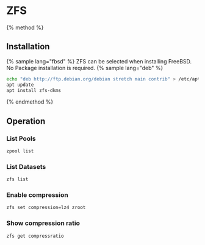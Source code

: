 # ZFS

{% method %}
## Installation

{% sample lang="fbsd" %}
ZFS can be selected when installing FreeBSD. No Package installation is required.
{% sample lang="deb" %}
```bash
echo "deb http://ftp.debian.org/debian stretch main contrib" > /etc/apt/sources.list
apt update
apt install zfs-dkms
```
{% endmethod %}

## Operation

### List Pools

```bash
zpool list
```

### List Datasets

```bash
zfs list
```


### Enable compression

```bash
zfs set compression=lz4 zroot
```

### Show compression ratio

```bash
zfs get compressratio
```
